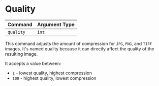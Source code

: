 # Quality

| Command        | Argument Type 
|----------------|--------------
| `quality`      | `int`

This command adjusts the amount of compression for `JPG`, `PNG`, and `TIFF` images. It's named quality
because it can directly affect the quality of the resulting image.

It accepts a value between:
- `1` - lowest quality, highest compression
- `100` - highest quality, lowest compression